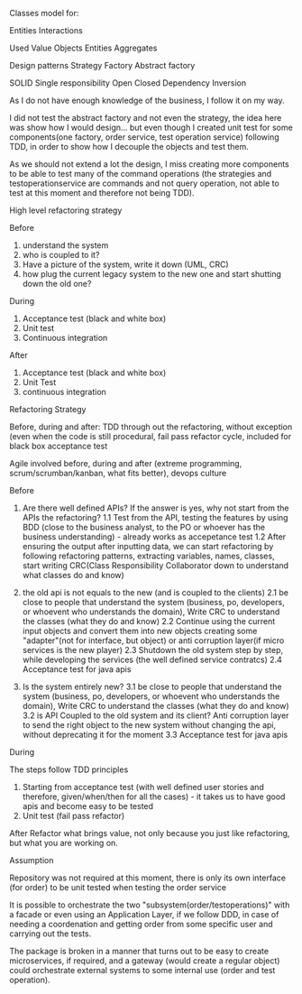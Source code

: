 Classes model for:

Entities 
Interactions 

Used 
Value Objects
Entities
Aggregates

Design patterns
Strategy
Factory
Abstract factory

SOLID
Single responsibility
Open Closed
Dependency Inversion


As I do not have enough knowledge of the business, I follow it on my way.

I did not test the abstract factory and not even the strategy, the idea here was show how I would
design... but even though I created unit test for some components(one factory, order service, test operation service) following TDD, in order to show how I decouple the objects and test them.

As we should not extend a lot the design, I miss creating more components to be able to test many
of the command operations (the strategies and testoperationservice are commands and not query operation, not able to test at this moment and therefore not being TDD).

High level refactoring strategy

Before 

1. understand the system
2. who is coupled to it? 
3. Have a picture of the system, write it down (UML, CRC)
4. how plug the current legacy system to the new one and start shutting down the old one?

During
1. Acceptance test (black and white box)
2. Unit test
3. Continuous integration

After
1. Acceptance test (black and white box)
2. Unit Test
3. continuous integration

Refactoring Strategy

Before, during and after: TDD through out the refactoring, without exception (even when the code
is still procedural, fail pass refactor cycle, included for black box acceptance test

Agile involved before, during and after (extreme programming, scrum/scrumban/kanban, what fits better), devops culture

Before

1. Are there well defined APIs? If the answer is yes, why not start from the APIs the refactoring?
   1.1  Test from the API, testing the features by using BDD (close to the business analyst, to the PO or whoever has the business understanding) - already works as accepetance test
   1.2 After ensuring the output after inputting data, we can start refactoring by following refactoring patterns, extracting variables, names, classes, start writing CRC(Class Responsibility Collaborator down to understand what classes do and know)

2. the old api is not equals to the new (and is coupled to the clients)
   2.1 be close to people that understand the system (business, po, developers, or whoevent who understands the domain), Write CRC to understand the classes (what they do and know)
   2.2 Continue using the current input objects and convert them into new objects creating some "adapter"(not for interface, but object) or anti corruption layer(if micro services is the new player)
   2.3 Shutdown the old system step by step, while developing the services (the well defined service contratcs)
   2.4 Acceptance test for java apis

3. Is the system entirely new?
   3.1 be close to people that understand the system (business, po, developers, or whoevent who understands the domain), Write CRC to understand the classes (what they do and know)
   3.2 is API Coupled to the old system and its client? Anti corruption layer to send the right object to the new system without changing the api, without deprecating it for the moment
   3.3 Acceptance test for java apis   

During

The steps follow TDD principles

1. Starting from acceptance test (with well defined user stories and therefore, given/when/then for all the cases) - it takes us to have good apis and become easy to be tested
2. Unit test (fail pass refactor)

After
Refactor what brings value, not only because you just like refactoring, but what you are working on.

Assumption

Repository was not required at this moment, there is only its own interface (for order) to be unit tested when testing the order service

It is possible to orchestrate the two "subsystem(order/testoperations)" with a facade or even using an Application Layer, if we follow DDD, in case of needing a coordenation and getting order from some specific user and carrying out the tests. 

The package is broken in a manner that turns out to be easy to create microservices, if required, and a gateway (would create a regular object) could orchestrate external systems to some internal use (order and test operation).






